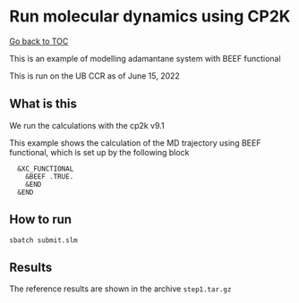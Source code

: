 # Run molecular dynamics using CP2K

[Go back to TOC](../../../../../README.md)

This is an example of modelling adamantane system with BEEF functional

This is run on the UB CCR as of June 15, 2022

## What is this

  We run the calculations with the cp2k v9.1

  This example shows the calculation of the MD trajectory using BEEF functional, which is set up by
  the following block


      &XC_FUNCTIONAL
        &BEEF .TRUE.
        &END
      &END




## How to run

    sbatch submit.slm


## Results 

 The reference results are shown in the archive `step1.tar.gz`

